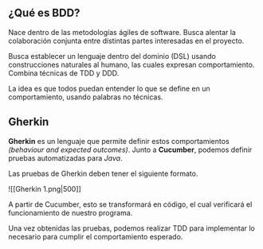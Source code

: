 ## ¿Qué es BDD?

Nace dentro de las metodologías ágiles de software. Busca alentar la colaboración conjunta entre distintas partes interesadas en el proyecto.

Busca establecer un lenguaje dentro del dominio (DSL) usando construcciones naturales al humano, las cuales expresan comportamiento. Combina técnicas de TDD y DDD.

La idea es que todos puedan entender lo que se define en un comportamiento, usando palabras no técnicas.

## Gherkin

**Gherkin** es un lenguaje que permite definir estos comportamientos *(behaviour and expected outcomes)*. Junto a **Cucumber**, podemos definir pruebas automatizadas para *Java*.

Las pruebas de Gherkin deben tener el siguiente formato.

![[Gherkin 1.png|500]]

A partir de Cucumber, esto se transformará en código, el cual verificará el funcionamiento de nuestro programa.

Una vez obtenidas las pruebas, podemos realizar TDD para implementar lo necesario para cumplir el comportamiento esperado.
